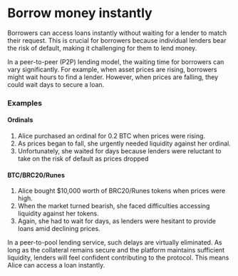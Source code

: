 # Borrow money instantly

Borrowers can access loans instantly without waiting for a lender to match their request. This is crucial for borrowers because individual lenders bear the risk of default, making it challenging for them to lend money.

In a peer-to-peer (P2P) lending model, the waiting time for borrowers can vary significantly. For example, when asset prices are rising, borrowers might wait hours to find a lender. However, when prices are falling, they could wait days to secure a loan.

### Examples

#### Ordinals

1. Alice purchased an ordinal for 0.2 BTC when prices were rising.
2. As prices began to fall, she urgently needed liquidity against her ordinal.
3. Unfortunately, she waited for days because lenders were reluctant to take on the risk of default as prices dropped

#### BTC/BRC20/Runes

1. Alice bought $10,000 worth of BRC20/Runes tokens when prices were high.
2. When the market turned bearish, she faced difficulties accessing liquidity against her tokens.
3. Again, she had to wait for days, as lenders were hesitant to provide loans amid declining prices.

In a peer-to-pool lending service, such delays are virtually eliminated. As long as the collateral remains secure and the platform maintains sufficient liquidity, lenders will feel confident contributing to the protocol. This means Alice can access a loan instantly.
